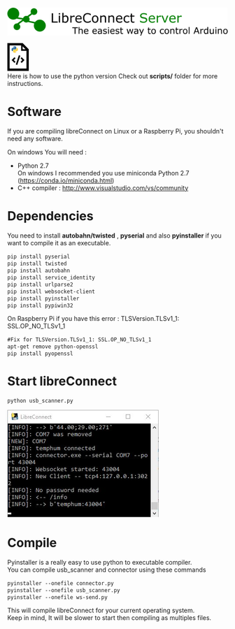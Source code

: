 [![LibreConnect Banner](../img/libreconnect_banner.png)](https://github.com/madnerdorg/libreconnect/)

![LibreConnect Banner](../img/source_python.png)    
Here is how to use the python version
Check out **scripts/** folder for more instructions.

#  Software
If you are compiling libreConnect on Linux or a Raspberry Pi, you shouldn't need any software.

On windows You will need :
* Python 2.7     
On windows I recommended you use miniconda Python 2.7
(https://conda.io/miniconda.html) 
* C++ compiler : http://www.visualstudio.com/vs/community

#  Dependencies
You need to install **autobahn/twisted** , **pyserial** and also **pyinstaller** if you want to compile it as an executable.
```
pip install pyserial
pip install twisted
pip install autobahn
pip install service_identity
pip install urlparse2
pip install websocket-client
pip install pyinstaller
pip install pypiwin32
```

On Raspberry Pi if you have this error : TLSVersion.TLSv1_1: SSL.OP_NO_TLSv1_1
```
#Fix for TLSVersion.TLSv1_1: SSL.OP_NO_TLSv1_1
apt-get remove python-openssl
pip install pyopenssl
```


#  Start libreConnect
```
python usb_scanner.py
```
![LibreConnect terminal](../img/lc.jpg)

#  Compile
Pyinstaller is a really easy to use python to executable compiler.  
You can compile usb_scanner and connector using these commands
```
pyinstaller --onefile connector.py
pyinstaller --onefile usb_scanner.py
pyinstaller --onefile ws-send.py
```
This will compile libreConnect for your current operating system.    
Keep in mind, It will be slower to start then compiling as multiples files.    
